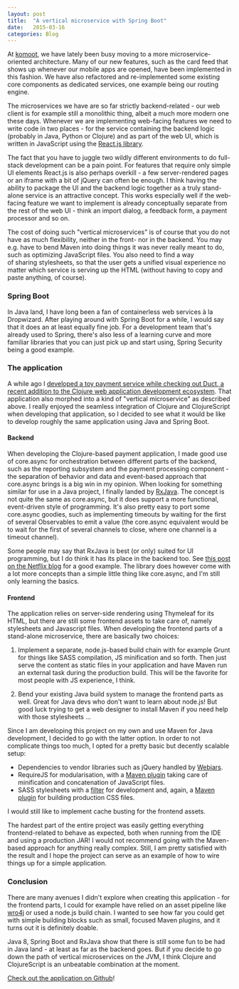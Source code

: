 ```yaml
---
layout: post
title:  "A vertical microservice with Spring Boot"
date:   2015-03-16
categories: Blog
---
```


At [komoot](https://www.komoot.de), we have lately been busy moving to a more microservice-oriented architecture. Many of our new features, such as the card feed
that shows up whenever our mobile apps are opened, have been implemented in this fashion. We have also refactored and re-implemented some existing core components as 
dedicated services, one example being our routing engine.  

The microservices we have are so far strictly backend-related - our web client is for example still a monolithic thing, albeit a much more modern one these days. 
Whenever we are implementing web-facing features we need to write code in two places - for the service containing the backend logic (probably in Java, Python or Clojure)
and as part of the web UI, which is written in JavaScript using the [React.js library](http://facebook.github.io/react/).

The fact that you have to juggle two wildly different environments to do full-stack development can be a pain point. For features that require only simple UI elements
React.js is also perhaps overkill - a few server-rendered pages or an iframe with a bit of jQuery can often be enough. I think having the ability to package the UI and 
the backend logic together as a truly stand-alone service is an attractive concept. This works especially well if the web-facing feature we want
to implement is already conceptually separate from the rest of the web UI - think an import dialog, a feedback form, a payment processor and so on.

The cost of doing such "vertical microservices" is of course that you do not have as much flexibility, neither in the front- nor in the backend. 
You may e.g. have to bend Maven into doing things it was never really meant to do, such as optimizing JavaScript files. You also need to find a way  
of sharing stylesheets, so that the user gets a unified visual experience no matter which service is serving up the HTML (without having to copy and paste anything, of course). 

### Spring Boot

In Java land, I have long been a fan of containerless web services à la Dropwizard. After playing around with Spring Boot for a while, I would say that it does
an at least equally fine job. For a development team that's already used to Spring, there's also less of a learning curve and more familiar libraries that you
can just pick up and start using, Spring Security being a good example.

### The application

A while ago I [developed a toy payment service while checking out Duct, a recent addition to the Clojure web application development ecosystem](https://jstaffans.github.io/blog/2015/02/08/duct.html). 
That application also morphed into a kind of "vertical microservice" as described above. I really enjoyed the seamless integration of Clojure and ClojureScript 
when developing that application, so I decided to see what it would be like to develop roughly the same application using Java and Spring Boot. 

#### Backend 

When developing the Clojure-based payment application, I made good use of core.async for orchestration between different parts of the backend, such as 
the reporting subsystem and the payment processing component - the separation of behavior and data and event-based approach that core.async brings 
is a big win in my opinion. When looking for something similar for use in a Java project, I finally landed by [RxJava](https://github.com/ReactiveX/RxJava). 
The concept is not quite the same as core.async, but it does support a more functional, event-driven style of programming. It's also pretty
easy to port some core.async goodies, such as implementing timeouts by waiting for the first of several Observables to emit a value (the core.async equivalent 
would be to wait for the first of several channels to close, where one channel is a timeout channel). 

Some people may say that RxJava is best (or only) suited for UI programming, but I do think it has its place in the backend too. 
See [this post on the Netflix blog](http://techblog.netflix.com/2013/02/rxjava-netflix-api.html) for a good example. The library does however come with 
a lot more concepts than a simple little thing like core.async, and I'm still only learning the basics. 

#### Frontend

The application relies on server-side rendering using Thymeleaf for its HTML, but there are still some frontend assets to take care of, namely stylesheets
and Javascript files. When developing the frontend parts of a stand-alone microservice, there are basically two choices: 

1. Implement a separate, node.js-based build chain with for example Grunt for things like SASS compilation, JS minification and so forth. 
Then just serve the content as static files in your application and have Maven run an external task during the production build. 
This will be the favorite for most people with JS experience, I think.

2. Bend your existing Java build system to manage the frontend parts as well. Great for Java devs who don't want to learn about node.js! 
But good luck trying to get a web designer to install Maven if you need help with those stylesheets ...

Since I am developing this project on my own and use Maven for Java development, I decided to go with the latter option. In order to not complicate things 
too much, I opted for a pretty basic but decently scalable setup:

* Dependencies to vendor libraries such as jQuery handled by [Webjars](http://www.webjars.org).
* RequireJS for modularisation, with a [Maven plugin](https://github.com/bringking/requirejs-maven-plugin) taking care of minification and concatenation of JavaScript files.
* SASS stylesheets with a [filter](https://github.com/darrinholst/sass-java) for development and, again, a [Maven plugin](https://github.com/darrinholst/sass-java/blob/master/sass-java-maven/README.md) for building production CSS files.

I would still like to implement cache busting for the frontend assets. 

The hardest part of the entire project was easily getting everything frontend-related to behave as expected, 
both when running from the IDE and using a production JAR! I would not recommend going with the Maven-based approach 
for anything really complex. Still, I am pretty satisfied with the result and I hope the project can serve as an 
example of how to wire things up for a simple application. 

### Conclusion

There are many avenues I didn't explore when creating this application - for the frontend parts, I could for example have 
relied on an asset pipeline like [wro4j](https://github.com/wro4j/wro4j) or used a node.js build chain. I wanted 
to see how far you could get with simple building blocks such as small, focused Maven plugins, and it turns out it
is definitely doable. 

Java 8, Spring Boot and RxJava show that there is still some fun to be had in Java land - at least as far as the backend goes. 
But if you decide to go down the path of vertical microservices on the JVM, I think Clojure and ClojureScript is an unbeatable 
combination at the moment. 

[Check out the application on Github](https://github.com/jstaffans/pay-me-spring-boot)!

